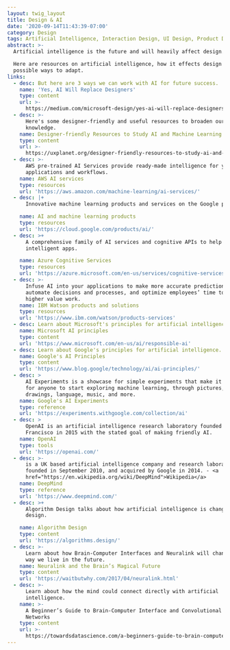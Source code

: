 ```yaml
---
layout: twig_layout
title: Design & AI
date: '2020-09-14T11:43:39-07:00'
category: Design
tags: Artificial Intelligence, Interaction Design, UI Design, Product Design, UX Design, VR Design, Web Design, XR Design, Graphic Design
abstract: >-
  Artificial intelligence is the future and will heavily affect design. 

  Here are resources on artificial intelligence, how it effects design and
  possible ways to adapt.
links:
  - desc: But here are 3 ways we can work with AI for future success.
    name: 'Yes, AI Will Replace Designers'
    type: content
    url: >-
      https://medium.com/microsoft-design/yes-ai-will-replace-designers-9d90c6e34502
  - desc: >-
      Here's some designer-friendly and useful resources to broaden our
      knowledge.
    name: Designer-friendly Resources to Study AI and Machine Learning
    type: content
    url: >-
      https://uxplanet.org/designer-friendly-resources-to-study-ai-and-machine-learning-1-6106e257faeb
  - desc: >-
      AWS pre-trained AI Services provide ready-made intelligence for your
      applications and workflows.
    name: AWS AI services
    type: resources
    url: 'https://aws.amazon.com/machine-learning/ai-services/'
  - desc: |+
      Innovative machine learning products and services on the Google platform.

    name: AI and machine learning products
    type: resources
    url: 'https://cloud.google.com/products/ai/'
  - desc: >+
      A comprehensive family of AI services and cognitive APIs to help you build
      intelligent apps.

    name: Azure Cognitive Services
    type: resources
    url: 'https://azure.microsoft.com/en-us/services/cognitive-services/'
  - desc: >-
      Infuse AI into your applications to make more accurate predictions,
      automate decisions and processes, and optimize employees’ time to focus on
      higher value work.
    name: IBM Watson products and solutions
    type: resources
    url: 'https://www.ibm.com/watson/products-services'
  - desc: Learn about Microsoft's principles for artificial intelligence.
    name: Microsoft AI principles
    type: content
    url: 'https://www.microsoft.com/en-us/ai/responsible-ai'
  - desc: Learn about Google's principles for artificial intelligence.
    name: Google's AI Principles
    type: content
    url: 'https://www.blog.google/technology/ai/ai-principles/'
  - desc: >
      AI Experiments is a showcase for simple experiments that make it easier
      for anyone to start exploring machine learning, through pictures,
      drawings, language, music, and more.
    name: Google's AI Experiments
    type: reference
    url: 'https://experiments.withgoogle.com/collection/ai'
  - desc: >
      OpenAI is an artificial intelligence research laboratory founded in San
      Francisco in 2015 with the stated goal of making friendly AI.
    name: OpenAI
    type: tools
    url: 'https://openai.com/'
  - desc: >-
      is a UK based artificial intelligence company and research laboratory
      founded in September 2010, and acquired by Google in 2014. - <a
      href="https://en.wikipedia.org/wiki/DeepMind">Wikipedia</a>
    name: DeepMind
    type: reference
    url: 'https://www.deepmind.com/'
  - desc: >+
      Algorithm Design talks about how artificial intelligence is changing
      design.

    name: Algorithm Design
    type: content
    url: 'https://algorithms.design/'
  - desc: >-
      Learn about how Brain-Computer Interfaces and Neuralink will change the
      way we live in the future.
    name: Neuralink and the Brain’s Magical Future
    type: content
    url: 'https://waitbutwhy.com/2017/04/neuralink.html'
  - desc: >-
      Learn about how the mind could connect directly with artificial
      intelligence.
    name: >-
      A Beginner’s Guide to Brain-Computer Interface and Convolutional Neural
      Networks
    type: content
    url: >-
      https://towardsdatascience.com/a-beginners-guide-to-brain-computer-interface-and-convolutional-neural-networks-9f35bd4af948
---
```


